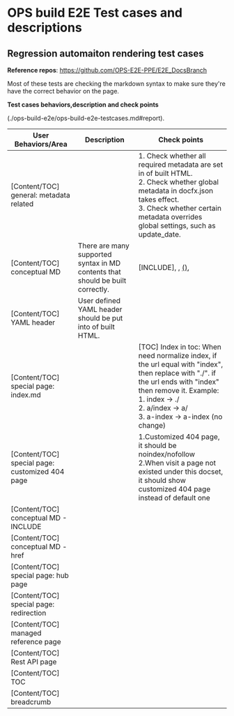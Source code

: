 # OPS build E2E Test cases and descriptions

## Regression automaiton rendering test cases

**Reference repos**: https://github.com/OPS-E2E-PPE/E2E_DocsBranch

Most of these tests are checking the markdown syntax to make sure they're have the correct behavior on the page. 

**Test cases behaviors,description and check points**

(./ops-build-e2e/ops-build-e2e-testcases.md#report).

|User Behaviors/Area|Description|Check points|
|---------------------------|---------------------------|---------------------------------------|
|[Content/TOC] general: metadata related||1. Check whether all required metadata are set in <head> of built HTML. <br/>2. Check whether global metadata in docfx.json takes effect. <br/>3. Check whether certain metadata overrides global settings, such as update_date.|
|[Content/TOC] conceptual MD|There are many supported syntax in MD contents that should be built correctly.|[INCLUDE], [](), [()](), [](url)|
|[Content/TOC] YAML header|User defined YAML header should be put into <head> of built HTML.||
|[Content/TOC] special page: index.md||[TOC] Index in toc: When need normalize index, if the url equal with "index", then replace with "./". if the url ends with "index" then remove it. Example:<br/> 1. index -> ./<br/> 2. a/index -> a/ <br/>3. a-index -> a-index (no change)|
|[Content/TOC] special page: customized 404 page||1.Customized 404 page, it should be noindex/nofollow <br/>2.When visit a page not existed under this docset, it should show customized 404 page instead of default one|
|[Content/TOC] conceptual MD - INCLUDE|||
|[Content/TOC] conceptual MD - href|||
|[Content/TOC] special page: hub page|||
|[Content/TOC] special page: redirection|||
|[Content/TOC] managed reference page|||
|[Content/TOC] Rest API page|||
|[Content/TOC] TOC|||
|[Content/TOC] breadcrumb|||
